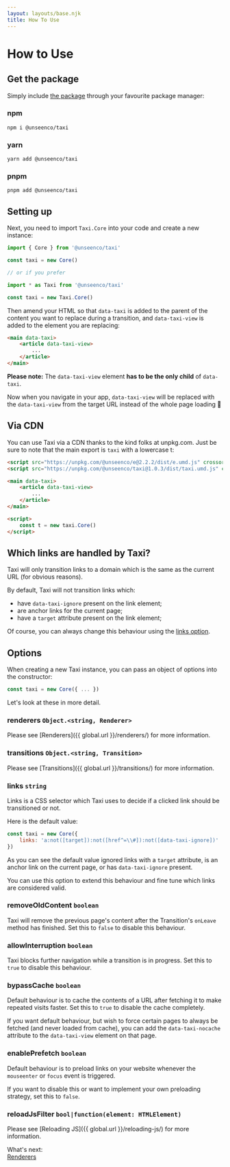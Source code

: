 ```yaml
---
layout: layouts/base.njk
title: How To Use
---
```

# How to Use
## Get the package

Simply include [the package](https://www.npmjs.com/package/@unseenco/taxi) through your favourite package manager:

### npm
```
npm i @unseenco/taxi
```

### yarn
```
yarn add @unseenco/taxi
```

### pnpm
```
pnpm add @unseenco/taxi
```

## Setting up
Next, you need to import `Taxi.Core` into your code and create a new instance:

```js
import { Core } from '@unseenco/taxi'

const taxi = new Core()

// or if you prefer

import * as Taxi from '@unseenco/taxi'

const taxi = new Taxi.Core()
```

Then amend your HTML so that `data-taxi` is added  to the parent of the content you want to replace during a transition, and `data-taxi-view` is added to the element you are replacing:


```html
<main data-taxi>
    <article data-taxi-view>
        ...
    </article>
</main>
```

**Please note:** The `data-taxi-view` element **has to be the only child** of `data-taxi`.


Now when you navigate in your app, `data-taxi-view` will be replaced with the `data-taxi-view` from the target URL instead of the whole page loading 🥳


## Via CDN
You can use Taxi via a CDN thanks to the kind folks at unpkg.com. Just be sure to note that the main export is `taxi` with a lowercase t:

```html
<script src="https://unpkg.com/@unseenco/e@2.2.2/dist/e.umd.js" crossorigin></script>
<script src="https://unpkg.com/@unseenco/taxi@1.0.3/dist/taxi.umd.js" crossorigin></script>

<main data-taxi>
    <article data-taxi-view>
        ...
    </article>
</main>

<script>
    const t = new taxi.Core()
</script>
```

## Which links are handled by Taxi?
Taxi will only transition links to a domain which is the same as the current URL (for obvious reasons).

By default, Taxi will not transition links which:

* have `data-taxi-ignore` present on the link element;
* are anchor links for the current page;
* have a `target` attribute present on the link element;

Of course, you can always change this behaviour using the [links option](#links-string).

## Options
When creating a new Taxi instance, you can pass an object of options into the constructor:

```js
const taxi = new Core({ ... })
```

Let's look at these in more detail.

### renderers `Object.<string, Renderer>`
Please see [Renderers]({{ global.url }}/renderers/) for more information.


### transitions `Object.<string, Transition>`
Please see [Transitions]({{ global.url }}/transitions/) for more information.

### links `string`
Links is a CSS selector which Taxi uses to decide if a clicked link should be transitioned or not.

Here is the default value:
```js
const taxi = new Core({ 
    links: 'a:not([target]):not([href^=\\#]):not([data-taxi-ignore])'
})
```

As you can see the default value ignored links with a `target` attribute, is an anchor link on the current page, or has `data-taxi-ignore` present.

You can use this option to extend this behaviour and fine tune which links are considered valid.


### removeOldContent `boolean`
Taxi will remove the previous page's content after the Transition's `onLeave` method has finished. Set this to `false` to disable this behaviour.

### allowInterruption `boolean`
Taxi blocks further navigation while a transition is in progress. Set this to `true` to disable this behaviour.


### bypassCache `boolean`
Default behaviour is to cache the contents of a URL after fetching it to make repeated visits faster. Set this to `true` to disable the cache completely.

If you want default behaviour, but wish to force certain pages to always be fetched (and never loaded from cache), you can add the `data-taxi-nocache` attribute to the `data-taxi-view` element on that page. 


### enablePrefetch `boolean`
Default behaviour is to preload links on your website whenever the `mouseenter` or `focus` event is triggered.

If you want to disable this or want to implement your own preloading strategy, set this to `false`.

### reloadJsFilter `bool|function(element: HTMLElement)`
Please see [Reloading JS]({{ global.url }}/reloading-js/) for more information.


<div class="border rounded-sm p-4 mt-16">
    <div class="text-sm mb-2 font-bold">What's next:</div>
    <div>
        <a href="{{ global.url }}/renderers/">Renderers</a>
    </div>
</div>